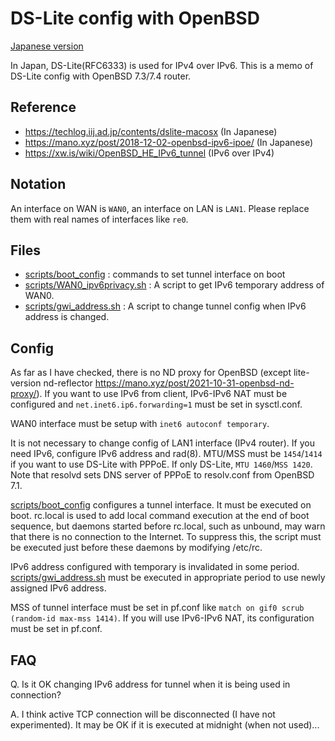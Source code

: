 # DS-Lite config with OpenBSD

[Japanese version](README_ja.md)

In Japan, DS-Lite(RFC6333) is used for IPv4 over IPv6.
This is a memo of DS-Lite config with OpenBSD 7.3/7.4 router.

## Reference
- https://techlog.iij.ad.jp/contents/dslite-macosx (In Japanese)
- https://mano.xyz/post/2018-12-02-openbsd-ipv6-ipoe/ (In Japanese)
- https://xw.is/wiki/OpenBSD_HE_IPv6_tunnel (IPv6 over IPv4)

## Notation
An interface on WAN is `WAN0`, an interface on LAN is `LAN1`.  Please replace them with real names of interfaces like `re0`.

## Files

- [scripts/boot_config](scripts/boot_config) : commands to set tunnel interface on boot
- [scripts/WAN0_ipv6privacy.sh](scripts/WAN0_ipv6privacy.sh) : A script to get IPv6 temporary address of WAN0.
- [scripts/gwi_address.sh](scripts/gwi_address.sh) : A script to change tunnel config when IPv6 address is changed.

## Config
As far as I have checked, there is no ND proxy for OpenBSD (except lite-version nd-reflector https://mano.xyz/post/2021-10-31-openbsd-nd-proxy/). If you want to use IPv6 from client, IPv6-IPv6 NAT must be configured and `net.inet6.ip6.forwarding=1` must be set in sysctl.conf.

WAN0 interface must be setup with `inet6 autoconf temporary`.

It is not necessary to change config of LAN1 interface (IPv4 router).  If you need IPv6, configure IPv6 address and rad(8).  MTU/MSS must be `1454`/`1414` if you want to use DS-Lite with PPPoE.  If only DS-Lite, `MTU 1460`/`MSS 1420`.  Note that resolvd sets DNS server of PPPoE to resolv.conf from OpenBSD 7.1.

[scripts/boot_config](scripts/boot_config) configures a tunnel interface.  It must be executed on boot.  rc.local is used to add local command execution at the end of boot sequence, but daemons started before rc.local, such as unbound, may warn that there is no connection to the Internet.  To suppress this, the script must be executed just before these daemons by modifying /etc/rc.

IPv6 address configured with temporary is invalidated in some period.  [scripts/gwi_address.sh](scripts/gwi_address.sh) must be executed in appropriate period to use newly assigned IPv6 address.

MSS of tunnel interface must be set in pf.conf like `match on gif0 scrub (random-id max-mss 1414)`.  If you will use IPv6-IPv6 NAT, its configuration must be set in pf.conf.

## FAQ
Q. Is it OK changing IPv6 address for tunnel when it is being used in connection?

A. I think active TCP connection will be disconnected (I have not experimented).  It may be OK if it is executed at midnight (when not used)...
